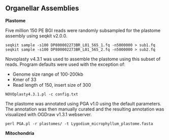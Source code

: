 ## Organellar Assemblies 

<b>Plastome </b>

Five million 150 PE BGI reads were randomly subsampled for the plastome assembly using seqkit v2.0.0.
```
seqkit sample -s100 DP800002273BR_L01_565_1.fq -n5000000 > sub1.fq
seqkit sample -s100 DP800002273BR_L01_565_2.fq -n5000000 > sub2.fq
```
Novoplasty v4.3.1 was used to assemble the plastome using this subset of reads. Program defaults were used with the exception of: 
- Genome size range of 100-200kb
- Kmer of 33
- Read length of 150, insert size of 300 
```
NOVOplasty4.3.1.pl -c config.txt
```
The plastome was annotated using PGA v1.0 using the default parameters. The annotation was then manually curated and the resulting annotation was visualized with OGDraw v1.3.1 webserver.
```
perl PGA.pl -r plastomes/ -t Lygodium_microphyllum_plastome.fasta 
```

<b>Mitochondria</b>
